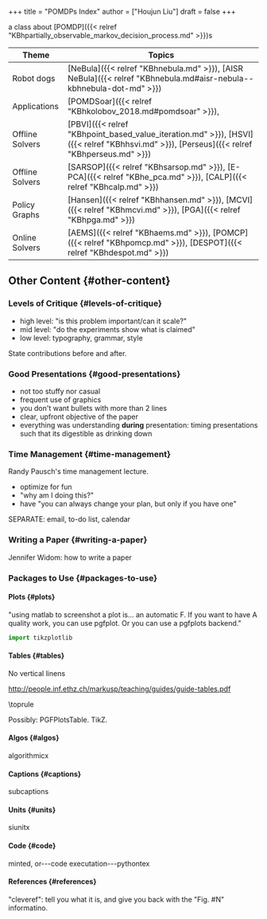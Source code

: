 +++
title = "POMDPs Index"
author = ["Houjun Liu"]
draft = false
+++

a class about [POMDP]({{< relref "KBhpartially_observable_markov_decision_process.md" >}})s

| Theme           | Topics                                                                                                                                     |
|-----------------|--------------------------------------------------------------------------------------------------------------------------------------------|
| Robot dogs      | [NeBula]({{< relref "KBhnebula.md" >}}), [AISR NeBula]({{< relref "KBhnebula.md#aisr-nebula--kbhnebula-dot-md" >}})                        |
| Applications    | [POMDSoar]({{< relref "KBhkolobov_2018.md#pomdsoar" >}}),                                                                                  |
| Offline Solvers | [PBVI]({{< relref "KBhpoint_based_value_iteration.md" >}}), [HSVI]({{< relref "KBhhsvi.md" >}}), [Perseus]({{< relref "KBhperseus.md" >}}) |
| Offline Solvers | [SARSOP]({{< relref "KBhsarsop.md" >}}), [E-PCA]({{< relref "KBhe_pca.md" >}}), [CALP]({{< relref "KBhcalp.md" >}})                        |
| Policy Graphs   | [Hansen]({{< relref "KBhhansen.md" >}}), [MCVI]({{< relref "KBhmcvi.md" >}}), [PGA]({{< relref "KBhpga.md" >}})                            |
| Online Solvers  | [AEMS]({{< relref "KBhaems.md" >}}), [POMCP]({{< relref "KBhpomcp.md" >}}), [DESPOT]({{< relref "KBhdespot.md" >}})                        |


## Other Content {#other-content}


### Levels of Critique {#levels-of-critique}

-   high level: "is this problem important/can it scale?"
-   mid level: "do the experiments show what is claimed"
-   low level: typography, grammar, style

State contributions before and after.


### Good Presentations {#good-presentations}

-   not too stuffy nor casual
-   frequent use of graphics
-   you don't want bullets with more than 2 lines
-   clear, upfront objective of the paper
-   everything was understanding **during** presentation: timing presentations such that its digestible as drinking down


### Time Management {#time-management}

Randy Pausch's time management lecture.

-   optimize for fun
-   "why am I doing this?"
-   have "you can always change your plan, but only if you have one"

SEPARATE: email, to-do list, calendar


### Writing a Paper {#writing-a-paper}

Jennifer Widom: how to write a paper


### Packages to Use {#packages-to-use}


#### Plots {#plots}

"using matlab to screenshot a plot is... an automatic F. If you want to have A quality work, you can use pgfplot. Or you can use a pgfplots backend."

```python
import tikzplotlib
```


#### Tables {#tables}

No vertical linens

<http://people.inf.ethz.ch/markusp/teaching/guides/guide-tables.pdf>

\toprule

Possibly: PGFPlotsTable. TikZ.


#### Algos {#algos}

algorithmicx


#### Captions {#captions}

subcaptions


#### Units {#units}

siunitx


#### Code {#code}

minted, or---code executation---pythontex


#### References {#references}

"cleveref": tell you what it is, and give you back with the "Fig. #N" informatino.
